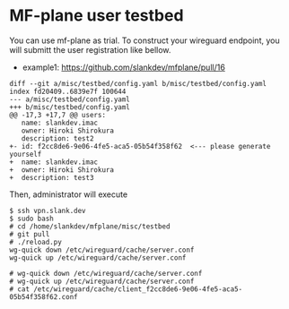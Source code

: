 # MF-plane user testbed

You can use mf-plane as trial.
To construct your wireguard endpoint,
you will submitt the user registration like bellow.

- example1: https://github.com/slankdev/mfplane/pull/16

```
diff --git a/misc/testbed/config.yaml b/misc/testbed/config.yaml
index fd20409..6839e7f 100644
--- a/misc/testbed/config.yaml
+++ b/misc/testbed/config.yaml
@@ -17,3 +17,7 @@ users:
   name: slankdev.imac
   owner: Hiroki Shirokura
   description: test2
+- id: f2cc8de6-9e06-4fe5-aca5-05b54f358f62  <--- please generate yourself
+  name: slankdev.imac
+  owner: Hiroki Shirokura
+  description: test3
```

Then, administrator will execute

```text
$ ssh vpn.slank.dev
$ sudo bash
# cd /home/slankdev/mfplane/misc/testbed
# git pull
# ./reload.py
wg-quick down /etc/wireguard/cache/server.conf
wg-quick up /etc/wireguard/cache/server.conf

# wg-quick down /etc/wireguard/cache/server.conf
# wg-quick up /etc/wireguard/cache/server.conf
# cat /etc/wireguard/cache/client_f2cc8de6-9e06-4fe5-aca5-05b54f358f62.conf
```
